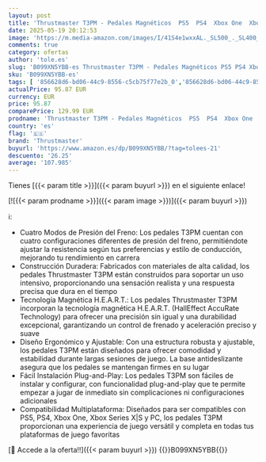 ```yaml
---
layout: post
title: 'Thrustmaster T3PM - Pedales Magnéticos  PS5  PS4  Xbox One  Xbox Series X|S  PC'
date: 2025-05-19 20:12:53
image: 'https://m.media-amazon.com/images/I/41S4e1wxxAL._SL500_._SL400_.jpg'
comments: true
category: ofertas
author: 'tole.es'
slug: 'B099XN5YBB-es Thrustmaster T3PM - Pedales Magnéticos PS5 PS4 Xbox One...'
sku: 'B099XN5YBB-es'
tags: [ '856628d6-bd06-44c9-8556-c5cb75f77e2b_0','856628d6-bd06-44c9-8556-c5cb75f77e2b_3701','Accesorios','Accesorios para Juegos PC','Arborist Merchandising Root','Juegos y Accesorios para PC','Mandos de juego para PC','Self Service','Special Features Stores','Videojuegos','ps4','ps5','thrustmaster','xbox','🇪🇸', ]
actualPrice: 95.87 EUR
currency: EUR
price: 95.87
comparePrice: 129.99 EUR
prodname: 'Thrustmaster T3PM - Pedales Magnéticos  PS5  PS4  Xbox One  Xbox Series X|S  PC'
country: 'es'
flag: '🇪🇸'
brand: 'Thrustmaster'
buyurl: 'https://www.amazon.es/dp/B099XN5YBB/?tag=tolees-21'
descuento: '26.25'
average: '107.985'
---
```


Tienes [{{< param title >}}]({{< param buyurl >}}) en el siguiente enlace!

[![{{< param prodname >}}]({{< param image >}})]({{< param buyurl >}})

ℹ️:

- Cuatro Modos de Presión del Freno: Los pedales T3PM cuentan con cuatro configuraciones diferentes de presión del freno, permitiéndote ajustar la resistencia según tus preferencias y estilo de conducción, mejorando tu rendimiento en carrera
- Construcción Duradera: Fabricados con materiales de alta calidad, los pedales Thrustmaster T3PM están construidos para soportar un uso intensivo, proporcionando una sensación realista y una respuesta precisa que dura en el tiempo
- Tecnología Magnética H.E.A.R.T.: Los pedales Thrustmaster T3PM incorporan la tecnología magnética H.E.A.R.T. (HallEffect AccuRate Technology) para ofrecer una precisión sin igual y una durabilidad excepcional, garantizando un control de frenado y aceleración preciso y suave
- Diseño Ergonómico y Ajustable: Con una estructura robusta y ajustable, los pedales T3PM están diseñados para ofrecer comodidad y estabilidad durante largas sesiones de juego. La base antideslizante asegura que los pedales se mantengan firmes en su lugar
- Fácil Instalación Plug-and-Play: Los pedales T3PM son fáciles de instalar y configurar, con funcionalidad plug-and-play que te permite empezar a jugar de inmediato sin complicaciones ni configuraciones adicionales
- Compatibilidad Multiplataforma: Diseñados para ser compatibles con PS5, PS4, Xbox One, Xbox Series X|S y PC, los pedales T3PM proporcionan una experiencia de juego versátil y completa en todas tus plataformas de juego favoritas

[🛒 Accede a la oferta!!]({{< param buyurl >}})
{{<world>}}B099XN5YBB{{</world>}}
